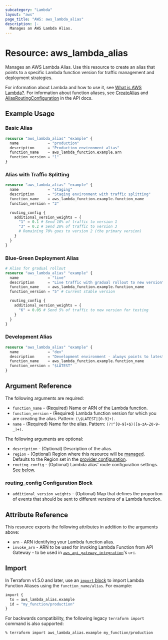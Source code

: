 ```yaml
---
subcategory: "Lambda"
layout: "aws"
page_title: "AWS: aws_lambda_alias"
description: |-
  Manages an AWS Lambda Alias.
---
```


# Resource: aws_lambda_alias

Manages an AWS Lambda Alias. Use this resource to create an alias that points to a specific Lambda function version for traffic management and deployment strategies.

For information about Lambda and how to use it, see [What is AWS Lambda?](http://docs.aws.amazon.com/lambda/latest/dg/welcome.html). For information about function aliases, see [CreateAlias](http://docs.aws.amazon.com/lambda/latest/dg/API_CreateAlias.html) and [AliasRoutingConfiguration](https://docs.aws.amazon.com/lambda/latest/dg/API_AliasRoutingConfiguration.html) in the API docs.

## Example Usage

### Basic Alias

```terraform
resource "aws_lambda_alias" "example" {
  name             = "production"
  description      = "Production environment alias"
  function_name    = aws_lambda_function.example.arn
  function_version = "1"
}
```

### Alias with Traffic Splitting

```terraform
resource "aws_lambda_alias" "example" {
  name             = "staging"
  description      = "Staging environment with traffic splitting"
  function_name    = aws_lambda_function.example.function_name
  function_version = "2"

  routing_config {
    additional_version_weights = {
      "1" = 0.1 # Send 10% of traffic to version 1
      "3" = 0.2 # Send 20% of traffic to version 3
      # Remaining 70% goes to version 2 (the primary version)
    }
  }
}
```

### Blue-Green Deployment Alias

```terraform
# Alias for gradual rollout
resource "aws_lambda_alias" "example" {
  name             = "live"
  description      = "Live traffic with gradual rollout to new version"
  function_name    = aws_lambda_function.example.function_name
  function_version = "5" # Current stable version

  routing_config {
    additional_version_weights = {
      "6" = 0.05 # Send 5% of traffic to new version for testing
    }
  }
}
```

### Development Alias

```terraform
resource "aws_lambda_alias" "example" {
  name             = "dev"
  description      = "Development environment - always points to latest"
  function_name    = aws_lambda_function.example.function_name
  function_version = "$LATEST"
}
```

## Argument Reference

The following arguments are required:

* `function_name` - (Required) Name or ARN of the Lambda function.
* `function_version` - (Required) Lambda function version for which you are creating the alias. Pattern: `(\$LATEST|[0-9]+)`.
* `name` - (Required) Name for the alias. Pattern: `(?!^[0-9]+$)([a-zA-Z0-9-_]+)`.

The following arguments are optional:

* `description` - (Optional) Description of the alias.
* `region` - (Optional) Region where this resource will be [managed](https://docs.aws.amazon.com/general/latest/gr/rande.html#regional-endpoints). Defaults to the Region set in the [provider configuration](https://registry.terraform.io/providers/hashicorp/aws/latest/docs#aws-configuration-reference).
* `routing_config` - (Optional) Lambda alias' route configuration settings. [See below](#routing_config-configuration-block).

### routing_config Configuration Block

* `additional_version_weights` - (Optional) Map that defines the proportion of events that should be sent to different versions of a Lambda function.

## Attribute Reference

This resource exports the following attributes in addition to the arguments above:

* `arn` - ARN identifying your Lambda function alias.
* `invoke_arn` - ARN to be used for invoking Lambda Function from API Gateway - to be used in [`aws_api_gateway_integration`](https://registry.terraform.io/providers/hashicorp/aws/latest/docs/resources/api_gateway_integration)'s `uri`.

## Import

In Terraform v1.5.0 and later, use an [`import` block](https://developer.hashicorp.com/terraform/language/import) to import Lambda Function Aliases using the `function_name/alias`. For example:

```terraform
import {
  to = aws_lambda_alias.example
  id = "my_function/production"
}
```

For backwards compatibility, the following legacy `terraform import` command is also supported:

```console
% terraform import aws_lambda_alias.example my_function/production
```
